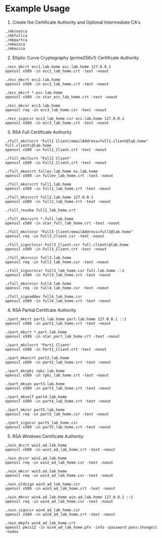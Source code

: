 # Example Usage

1. Create the Certificate Authority and Optional Intermediate CA's

```
./mkrootca
./mkfullca
./mkpartca
./mkwinca
./mkeccca
```

2. Elliptic Curve Cryptography (prime256v1) Certificate Authority

```
./ecc_mkcrt ecc1.lab.home ecc.lab.home 127.0.0.1
openssl x509 -in ecc1_lab_home.crt -text -noout
```
```
./ecc_mkcrt ecc2.lab.home
openssl x509 -in ecc2_lab_home.crt -text -noout
```
```
./ecc_mkcrt *.ecc.lab.home
openssl x509 -in star_ecc_lab_home.crt -text -noout
```
```
./ecc_mkcsr ecc3.lab.home
openssl req -in ecc3_lab_home.csr -text -noout
```
```
./ecc_signcsr ecc3_lab_home.csr ecc.lab.home 127.0.0.1
openssl x509 -in ecc3_lab_home.crt -text -noout
```

3. RSA Full Certificate Authority

```
./full_mkclncrt "Full1 Client/emailAddress=full1.client@lab.home" full.client\@lab.home
openssl x509 -in Full1_Client.crt -text -noout
```
```
./full_mkclncrt "Full2 Client"
openssl x509 -in Full2_Client.crt -text -noout
```
```
./full_mkevcrt fullev.lab.home ev.lab.home
openssl x509 -in fullev_lab_home.crt -text -noout
```
```
./full_mksrvcrt full1.lab.home
openssl x509 -in full1_lab_home.crt -text -noout
```
```
./full_mksrvcrt full2.lab.home 127.0.0.1
openssl x509 -in full2_lab_home.crt -text -noout
```
```
./full_revoke full2_lab_home.crt
```
```
./full_mksrvcrt *.full.lab.home
openssl x509 -in star_full_lab_home.crt -text -noout
```
```
./full_mkclncsr "Full3 Client/emailAddress=full3@lab.home"
openssl req -in Full3_Client.csr -text -noout
```
```
./full_signclncsr Full3_Client.csr full.client\@lab.home
openssl x509 -in Full3_Client.crt -text -noout
```
```
./full_mksrvcsr full3.lab.home
openssl req -in full3_lab_home.csr -text -noout
```
```
./full_signsrvcsr full3_lab_home.csr full.lab.home ::1
openssl x509 -in full3_lab_home.crt -text -noout
```
```
./full_mksrvcsr full4.lab.home
openssl req -in full4_lab_home.csr -text -noout
```
```
./full_signaddev full4_lab_home.csr
openssl x509 -in full4_lab_home.crt -text -noout
```

4. RSA Partial Certifcate Authority

```
./part_mkcrt part1.lab.home part.lab.home 127.0.0.1 ::1
openssl x509 -in part1_lab_home.crt -text -noout
```
```
./part_mkcrt *.part.lab.home
openssl x509 -in star_part_lab_home.crt -text -noout
```
```
./part_mkclncrt "Part1 Client"
openssl x509 -in Part1_Client.crt -text -noout
```
```
./part_mkeccrt part2.lab.home
openssl x509 -in part2_lab_home.crt -text -noout
```
```
./part_mkrpki rpki.lab.home
openssl x509 -in rpki_lab_home.crt -text -noout
```
```
./part_mksan part3.lab.home
openssl x509 -in part3_lab_home.crt -text -noout
```
```
./part_mkself part4.lab.home
openssl x509 -in part4_lab_home.crt -text -noout
```
```
./part_mkcsr part5.lab.home
openssl req -in part5_lab_home.csr -text -noout
```
```
./part_signcsr part5_lab_home.csr
openssl x509 -in part5_lab_home.crt -text -noout
```

5. RSA Windows Certificate Authority

```
./win_dccrt win1.ad.lab.home
openssl x509 -in win1_ad_lab_home.crt -text -noout
```
```
./win_dccsr win2.ad.lab.home
openssl req -in win2_ad_lab_home.csr -text -noout
```
```
./win_mkcsr win3.ad.lab.home
openssl req -in win3_ad_lab_home.csr -text -noout
```
```
./win_oldsign win3_ad_lab_home.csr
openssl x509 -in win3_ad_lab_home.crt -text -noout
```
```
./win_mkcsr win4.ad.lab.home win.ad.lab.home 127.0.0.1 ::1
openssl req -in win4_ad_lab_home.csr -text -noout
```
```
./win_signcsr win4_ad_lab_home.csr
openssl x509 -in win4_ad_lab_home.crt -text -noout
```
```
./win_mkpfx win4_ad_lab_home.crt
openssl pkcs12 -in win4_ad_lab_home.pfx -info -password pass:changeit -nodes
```

